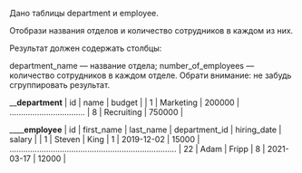 Дано таблицы department и employee.

Отобрази названия отделов и количество сотрудников в каждом из них.

Результат должен содержать столбцы:

department_name — название отдела;
number_of_employees — количество сотрудников в каждом отделе.
Обрати внимание: не забудь сгруппировать результат.

____________department__________
| id |    name      |  budget   |
| 1  | Marketing    | 200000    |
.................................
| 8  | Recruiting   | 750000    |

__________________________________employee______________________________
| id | first_name  | last_name   | department_id | hiring_date | salary |
| 1  | Steven      | King        | 1             | 2019-12-02  | 15000  |
.........................................................................
| 22 | Adam        | Fripp       | 8             | 2021-03-17  | 12000  |